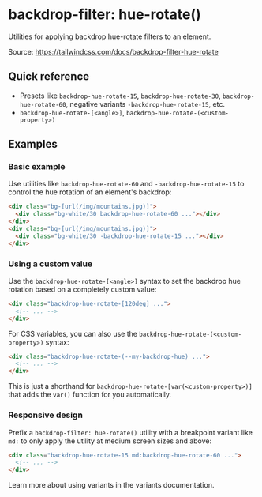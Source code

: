 # backdrop-filter: hue-rotate()

Utilities for applying backdrop hue-rotate filters to an element.

Source: https://tailwindcss.com/docs/backdrop-filter-hue-rotate

## Quick reference

- Presets like `backdrop-hue-rotate-15`, `backdrop-hue-rotate-30`, `backdrop-hue-rotate-60`, negative variants `-backdrop-hue-rotate-15`, etc.
- `backdrop-hue-rotate-[<angle>]`, `backdrop-hue-rotate-(<custom-property>)`

## Examples

### Basic example

Use utilities like `backdrop-hue-rotate-60` and `-backdrop-hue-rotate-15` to control the hue rotation of an element's backdrop:

```html
<div class="bg-[url(/img/mountains.jpg)]">
  <div class="bg-white/30 backdrop-hue-rotate-60 ..."></div>
</div>
<div class="bg-[url(/img/mountains.jpg)]">
  <div class="bg-white/30 -backdrop-hue-rotate-15 ..."></div>
</div>
```

### Using a custom value

Use the `backdrop-hue-rotate-[<angle>]` syntax to set the backdrop hue rotation based on a completely custom value:

```html
<div class="backdrop-hue-rotate-[120deg] ...">
  <!-- ... -->
</div>
```

For CSS variables, you can also use the `backdrop-hue-rotate-(<custom-property>)` syntax:

```html
<div class="backdrop-hue-rotate-(--my-backdrop-hue) ...">
  <!-- ... -->
</div>
```

This is just a shorthand for `backdrop-hue-rotate-[var(<custom-property>)]` that adds the `var()` function for you automatically.

### Responsive design

Prefix a `backdrop-filter: hue-rotate()` utility with a breakpoint variant like `md:` to only apply the utility at medium screen sizes and above:

```html
<div class="backdrop-hue-rotate-15 md:backdrop-hue-rotate-60 ...">
  <!-- ... -->
</div>
```

Learn more about using variants in the variants documentation.

